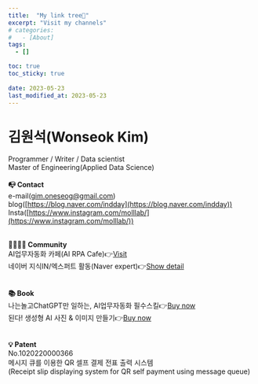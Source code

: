 ```yaml
---
title:  "My link tree🌳"
excerpt: "Visit my channels"
# categories:
#   - [About]
tags:
  - []

toc: true
toc_sticky: true
 
date: 2023-05-23
last_modified_at: 2023-05-23
---
```

# 김원석(Wonseok Kim)
Programmer / Writer / Data scientist<br>
Master of Engineering(Applied Data Science)<br>
<br>
<b>📭 Contact</b><br>
e-mail([gim.oneseog@gmail.com](gim.oneseog@gmail.com))<br>
blog([https://blog.naver.com/indday](https://blog.naver.com/indday))<br>
Insta([https://www.instagram.com/molllab/](https://www.instagram.com/molllab/))<br>
<br>

<b>👨‍👨‍👧‍👦 Community</b><br>
AI업무자동화 카페(AI RPA Cafe)👉[Visit](https://cafe.naver.com/aiwork1)<br>
네이버 지식IN/엑스퍼트 활동(Naver expert)👉[Show detail](https://kin.naver.com/profile/index.naver?u=XKrF7DNhlSDme7A0Fc6tV%2FA6XwtTI9ge%2F0X7kZ59hr8%3D)<br>
<br>

<b>📚 Book</b><br>
나는놀고ChatGPT만 일하는, AI업무자동화 필수스킬👉[Buy now](https://kmong.com/self-marketing/451841/j1B4ccog92)<br>
된다! 생성형 AI 사진 & 이미지 만들기👉[Buy now](https://www.yes24.com/Product/Goods/122896147)<br>
<br>

<b>💡 Patent</b><br>
No.1020220000366<br>
메시지 큐를 이용한 QR 셀프 결제 전표 출력 시스템<br>
(Receipt slip displaying system for QR self payment using message queue)